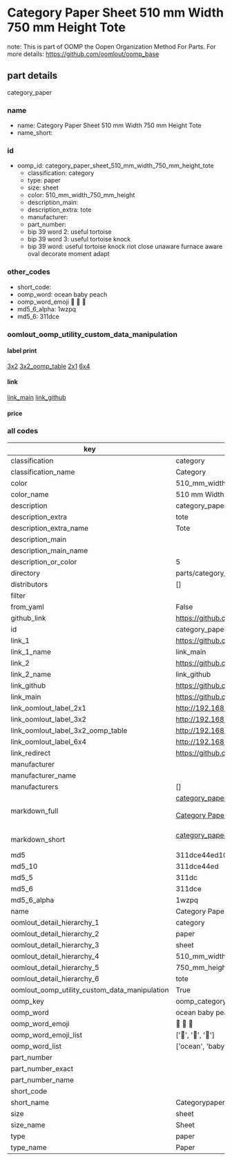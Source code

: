 # Category Paper Sheet 510 mm Width 750 mm Height Tote  

note: This is part of OOMP the Oopen Organization Method For Parts. For more details: https://github.com/oomlout/oomp_base

##  part details
  



category_paper



### name
* name: Category Paper Sheet 510 mm Width 750 mm Height Tote
* name_short: 
### id
* oomp_id: category_paper_sheet_510_mm_width_750_mm_height_tote
  * classification: category
  * type: paper
  * size: sheet
  * color: 510_mm_width_750_mm_height
  * description_main: 
  * description_extra: tote
  * manufacturer: 
  * part_number: 
  * bip 39 word 2: useful tortoise
  * bip 39 word 3: useful tortoise knock
  * bip 39 word: useful tortoise knock riot close unaware furnace aware oval decorate moment adapt

### other_codes
* short_code: 
* oomp_word: ocean baby peach
* oomp_word_emoji :ocean: :baby: :peach:
* md5_6_alpha: 1wzpq
* md5_6: 311dce






### oomlout_oomp_utility_custom_data_manipulation
#### label print
[3x2](http://192.168.1.245:1112/?label=oomp%201wzpq)
[3x2_oomp_table](http://192.168.1.108:1112/?label=oomp%201wzpq)
[2x1](http://192.168.1.242:1112/?label=oomp%201wzpq)
[6x4](http://192.168.1.55:1112/?label=oomp%201wzpq)    

#### link

[link_main](https://github.com/oomlout/oomlout_oomp_version_1_messy/tree/main/parts/category_paper_sheet_510_mm_width_750_mm_height_tote) [link_github](https://github.com/oomlout/oomlout_oomp_version_1_messy/tree/main/parts/category_paper_sheet_510_mm_width_750_mm_height_tote)                             

#### price







### all codes 
| key | value |  
| --- | --- |  
| classification | category |  
| classification_name | Category |  
| color | 510_mm_width_750_mm_height |  
| color_name | 510 mm Width 750 mm Height |  
| description | category_paper |  
| description_extra | tote |  
| description_extra_name | Tote |  
| description_main |  |  
| description_main_name |  |  
| description_or_color | 5  |  
| directory | parts/category_paper_sheet_510_mm_width_750_mm_height_tote |  
| distributors | [] |  
| filter |  |  
| from_yaml | False |  
| github_link | https://github.com/oomlout/oomlout_oomp_part_src/tree/main/parts/category_paper_sheet_510_mm_width_750_mm_height_tote |  
| id | category_paper_sheet_510_mm_width_750_mm_height_tote |  
| link_1 | https://github.com/oomlout/oomlout_oomp_version_1_messy/tree/main/parts/category_paper_sheet_510_mm_width_750_mm_height_tote |  
| link_1_name | link_main |  
| link_2 | https://github.com/oomlout/oomlout_oomp_version_1_messy/tree/main/parts/category_paper_sheet_510_mm_width_750_mm_height_tote |  
| link_2_name | link_github |  
| link_github | https://github.com/oomlout/oomlout_oomp_version_1_messy/tree/main/parts/category_paper_sheet_510_mm_width_750_mm_height_tote |  
| link_main | https://github.com/oomlout/oomlout_oomp_version_1_messy/tree/main/parts/category_paper_sheet_510_mm_width_750_mm_height_tote |  
| link_oomlout_label_2x1 | http://192.168.1.242:1112/?label=oomp%201wzpq |  
| link_oomlout_label_3x2 | http://192.168.1.245:1112/?label=oomp%201wzpq |  
| link_oomlout_label_3x2_oomp_table | http://192.168.1.108:1112/?label=oomp%201wzpq |  
| link_oomlout_label_6x4 | http://192.168.1.55:1112/?label=oomp%201wzpq |  
| link_redirect | https://github.com/oomlout/oomlout_oomp_version_1_messy/tree/main/parts/category_paper_sheet_510_mm_width_750_mm_height_tote |  
| manufacturer |  |  
| manufacturer_name |  |  
| manufacturers | [] |  
| markdown_full | [category_paper_sheet_510_mm_width_750_mm_height_tote](none)<br>[](none)<br>[Category Paper Sheet 510 Mm Width 750 Mm Height Tote](none)<br><br> |  
| markdown_short | [category_paper_sheet_510_mm_width_750_mm_height_tote](none)<br><br> |  
| md5 | 311dce44ed104bcbb195dba2f7b9677f |  
| md5_10 | 311dce44ed |  
| md5_5 | 311dc |  
| md5_6 | 311dce |  
| md5_6_alpha | 1wzpq |  
| name | Category Paper Sheet 510 mm Width 750 mm Height Tote |  
| oomlout_detail_hierarchy_1 | category |  
| oomlout_detail_hierarchy_2 | paper |  
| oomlout_detail_hierarchy_3 | sheet |  
| oomlout_detail_hierarchy_4 | 510_mm_width |  
| oomlout_detail_hierarchy_5 | 750_mm_height |  
| oomlout_detail_hierarchy_6 | tote |  
| oomlout_oomp_utility_custom_data_manipulation | True |  
| oomp_key | oomp_category_paper_sheet_510_mm_width_750_mm_height_tote |  
| oomp_word | ocean baby peach |  
| oomp_word_emoji | :ocean: :baby: :peach: |  
| oomp_word_emoji_list | [':ocean:', ':baby:', ':peach:'] |  
| oomp_word_list | ['ocean', 'baby', 'peach'] |  
| part_number |  |  
| part_number_exact |  |  
| part_number_name |  |  
| short_code |  |  
| short_name | Categorypaper |  
| size | sheet |  
| size_name | Sheet |  
| type | paper |  
| type_name | Paper |  
